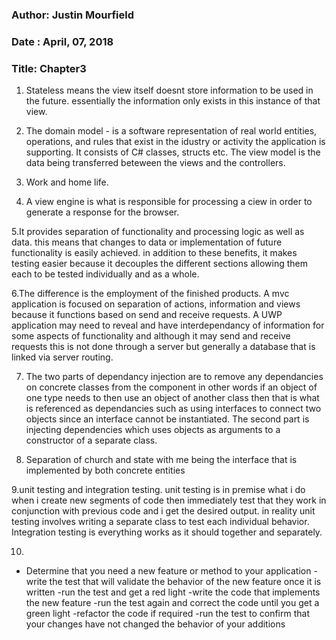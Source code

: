 ### Author: Justin Mourfield
### Date : April, 07, 2018
### Title: Chapter3


1. Stateless means the view itself doesnt store information to be used in the future. essentially the information only exists in this instance of that view. 

2. The domain model - is a software representation of real world entities, operations, and rules that exist in the idustry or activity the application is supporting. It consists of C# classes, structs etc. The view model is the data being transferred beteween the views and the controllers.

3. Work and home life.

4. A view engine is what is responsible for processing a ciew in order to generate a response for the browser. 

5.It provides separation of functionality and processing logic as well as data. this means that changes to data or implementation of future functionality is easily achieved. in addition to these benefits, it makes testing easier because it decouples the different sections allowing them each to be tested individually and as a whole. 

6.The difference is the employment of the finished products. A mvc application is focused on separation of actions, information and views because it functions based on send and receive requests. A UWP application may need to reveal and have interdependancy of information for some aspects of functionality and although it may send and receive requests this is not done through a server but generally a database that is linked via server routing. 

7. The two parts of dependancy injection are to remove any dependancies on concrete classes from the component in other words if an object of one type needs to then use an object of another class then that is what is referenced as dependancies such as using interfaces to connect two objects since an interface cannot be instantiated. The second part is injecting dependencies which uses objects as arguments to a constructor of a separate class.

8. Separation of church and state with me being the interface that is implemented by both concrete entities

9.unit testing and integration testing. unit testing is in premise what i do when i create new segments of code then immediately test that they work in conjunction with previous code and i get the desired output. in reality unit testing involves writing a separate class to test each individual behavior. Integration testing is everything works as it should together and separately.

10.
- Determine that you need a new feature or method to your application
-write the test that will validate the behavior of the new feature once it is written
-run the test and get a red light
-write the code that implements the new feature
-run the test again and correct the code until you get a green light 
-refactor the code if required 
-run the test to confirm that your changes have not changed the behavior of your additions
